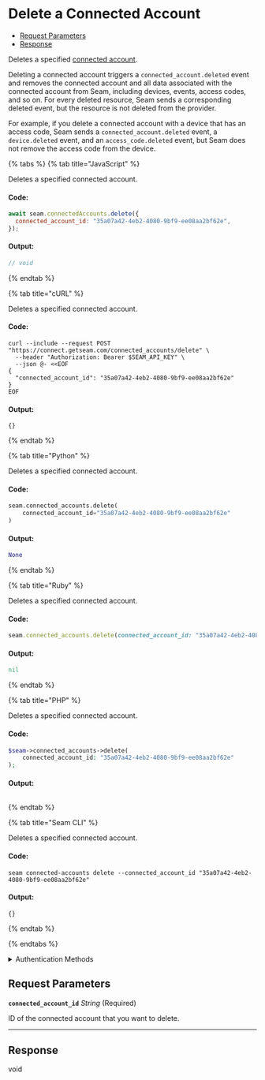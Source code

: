 # Delete a Connected Account

- [Request Parameters](#request-parameters)
- [Response](#response)

Deletes a specified [connected account](../../core-concepts/connected-accounts/README.md).

Deleting a connected account triggers a `connected_account.deleted` event and removes the connected account and all data associated with the connected account from Seam, including devices, events, access codes, and so on. For every deleted resource, Seam sends a corresponding deleted event, but the resource is not deleted from the provider.

For example, if you delete a connected account with a device that has an access code, Seam sends a `connected_account.deleted` event, a `device.deleted` event, and an `access_code.deleted` event, but Seam does not remove the access code from the device.


{% tabs %}
{% tab title="JavaScript" %}

Deletes a specified connected account.

#### Code:

```javascript
await seam.connectedAccounts.delete({
  connected_account_id: "35a07a42-4eb2-4080-9bf9-ee08aa2bf62e",
});
```

#### Output:

```javascript
// void
```
{% endtab %}

{% tab title="cURL" %}

Deletes a specified connected account.

#### Code:

```curl
curl --include --request POST "https://connect.getseam.com/connected_accounts/delete" \
  --header "Authorization: Bearer $SEAM_API_KEY" \
  --json @- <<EOF
{
  "connected_account_id": "35a07a42-4eb2-4080-9bf9-ee08aa2bf62e"
}
EOF
```

#### Output:

```curl
{}
```
{% endtab %}

{% tab title="Python" %}

Deletes a specified connected account.

#### Code:

```python
seam.connected_accounts.delete(
    connected_account_id="35a07a42-4eb2-4080-9bf9-ee08aa2bf62e"
)
```

#### Output:

```python
None
```
{% endtab %}

{% tab title="Ruby" %}

Deletes a specified connected account.

#### Code:

```ruby
seam.connected_accounts.delete(connected_account_id: "35a07a42-4eb2-4080-9bf9-ee08aa2bf62e")
```

#### Output:

```ruby
nil
```
{% endtab %}

{% tab title="PHP" %}

Deletes a specified connected account.

#### Code:

```php
$seam->connected_accounts->delete(
    connected_account_id: "35a07a42-4eb2-4080-9bf9-ee08aa2bf62e"
);
```

#### Output:

```php

```
{% endtab %}

{% tab title="Seam CLI" %}

Deletes a specified connected account.

#### Code:

```seam_cli
seam connected-accounts delete --connected_account_id "35a07a42-4eb2-4080-9bf9-ee08aa2bf62e"
```

#### Output:

```seam_cli
{}
```
{% endtab %}

{% endtabs %}


<details>

<summary>Authentication Methods</summary>

- API key
- Personal access token
  <br>Must also include the `seam-workspace` header in the request.

To learn more, see [Authentication](https://docs.seam.co/latest/api/authentication).
</details>

## Request Parameters

**`connected_account_id`** *String* (Required)

ID of the connected account that you want to delete.

---


## Response

void

